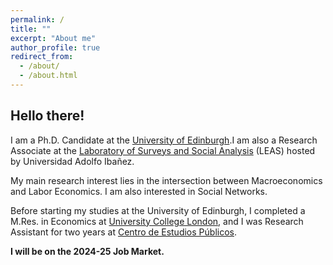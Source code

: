 ```yaml
---
permalink: /
title: ""
excerpt: "About me"
author_profile: true
redirect_from: 
  - /about/
  - /about.html
---
```

## Hello there!

I am a Ph.D. Candidate at the <a href="https://www.ed.ac.uk/economics"> University of Edinburgh</a>.I am also a Research Associate at the <a href="https://leas.uai.cl/">Laboratory of Surveys and Social Analysis</a> (LEAS) hosted by Universidad Adolfo Ibañez.

My main research interest lies in the intersection between Macroeconomics and Labor Economics. I am also interested in Social Networks.

Before starting my studies at the University of Edinburgh, I completed a M.Res. in Economics at <a href="https://www.ucl.ac.uk/economics/ucl-department-economics"> University College London</a>, and I was Research Assistant for two years at <a href="https://www.cepchile.cl/"> Centro de Estudios Públicos</a>.

<b> I will be on the 2024-25 Job Market. <b>
